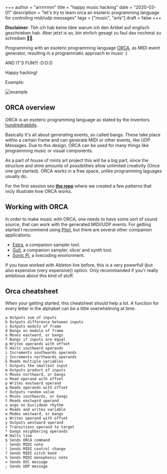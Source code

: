 +++
author = "arrrrrmin"
title = "happy music hacking"
date = "2020-03-01"
description = "let's try to learn orca an esoteric programming language for controling midi/udp messages"
tags = ["music", "arts"]
draft = false
+++

**Disclaimer**: Tbh ich hab keine Idee warum ich den Artikel auf englisch geschrieben hab. Aber jetzt is so, bin ehrlich gesagt zu faul das nochmal zu schreiben 🤷‍♂️.

Programming with an esoteric programming language [ORCA](https://github.com/hundredrabbits/Orca),
as MIDI event generator, resulting in a programmatic approach to music :)

AND IT'S FUN!!! :D:D:D

Happy hacking!

Example:

![example](../media/example.gif)

## ORCA overview

ORCA is an esoteric programming language as stated by the inventors [hundredrabbits](http://100r.co).

Basically it's all about generating events, so called bangs.
These take place within a certain frame and can generate MIDI or other events, like UDP Messages.
Due to this design, ORCA can be used for many things like programming music or visual components.

As a part of house of mints art project this will be a big part, since the structure and shire amounts
of possibilities allow unlimited creativity (Once one got started). ORCA works in a free space,
unlike programming laguages usually do.

For the first session see **[the repo](https://github.com/house-of-mint/happy-music-hacking/blob/master/22-12-2019-Techno/)** where we created a few patterns that nicly illustrate how ORCA works.

## Working with ORCA

In order to make music with ORCA, one needs to have some sort of sound source, that can work with the
generated MIDI/UDP events. For getting started I recommend using [Pilot](https://github.com/hundredrabbits/pilot),
but there are several other companion applications:

- [Estra](https://github.com/kyleaedwards/estra), a companion sampler tool.
- [Gull](https://github.com/qleonetti/gull), a companion sampler, slicer and synth tool.
- [Sonic Pi](https://in-thread.sonic-pi.net/t/using-orca-to-control-sonic-pi-with-osc/2381/), a livecoding environment.

If you have worked with Ableton live before, this is a very powerfull (but also expensive (very expensive)) option.
Only recommanded if you'r really ambitious about this kind of stuff.

## Orca cheatsheet

When your getting started, this cheatsheet should help a lot. A function for every letter in the alphabet
can be a little overwhelming at time.

    a Outputs sum of inputs
    b Outputs difference between inputs
    c Outputs modulo of frame
    d Bangs on modulo of frame
    e Moves eastward, or bangs
    f Bangs if inputs are equal
    g Writes operands with offset
    h Halts southward operands
    i Increments southwards operands
    j Increments northwards operands
    k Reads multiple variables
    l Outputs the smallest input
    m Outputs product of inputs
    n Moves northward, or bangs
    o Read operand with offset
    p Writes eastward operand
    q Reads operands with offset
    r Outputs random value
    s Moves southwards, or bangs
    t Reads eastward operand
    u angs on Euclidean rhythm
    v Reads and writes variable
    w Modes westward, or bangs
    x Writes operand with offset
    y Outputs westward operand
    z Transitions operand to target
    * bangs neighboring operands
    # Halts line
    $ Sends ORCA command
    : Sends MIDI note
    ! Sends MIDI control change
    ? Sends MIDI oitch bend
    % Sends MIDI monophonic note
    = Sends OSC message
    ; Sends UDP message
